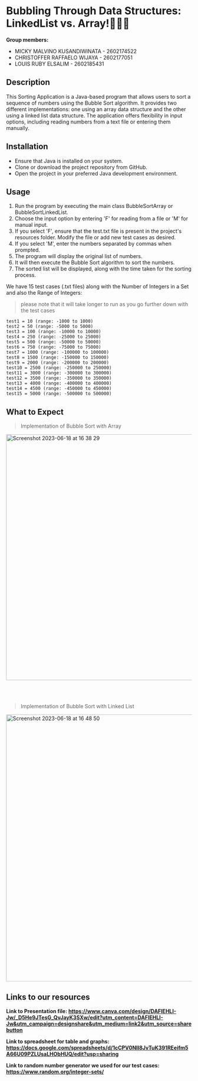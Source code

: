 # Bubbling Through Data Structures: LinkedList vs. Array!🫧🫧🐙
**Group members:**

* MICKY MALVINO KUSANDIWINATA - 2602174522
* CHRISTOFFER RAFFAELO WIJAYA - 2602177051
* LOUIS RUBY ELSALIM - 2602185431

## Description
This Sorting Application is a Java-based program that allows users to sort a sequence of numbers using the Bubble Sort algorithm. It provides two different implementations: one using an array data structure and the other using a linked list data structure. The application offers flexibility in input options, including reading numbers from a text file or entering them manually.

## Installation
* Ensure that Java is installed on your system.
* Clone or download the project repository from GitHub.
* Open the project in your preferred Java development environment.

## Usage
1. Run the program by executing the main class BubbleSortArray or BubbleSortLinkedList.
2. Choose the input option by entering 'F' for reading from a file or 'M' for manual input.
3. If you select 'F', ensure that the test.txt file is present in the project's resources folder. Modify the file or add new test cases as desired.
4. If you select 'M', enter the numbers separated by commas when prompted.
5. The program will display the original list of numbers.
6. It will then execute the Bubble Sort algorithm to sort the numbers.
6. The sorted list will be displayed, along with the time taken for the sorting process.


We have 15 test cases (.txt files) along with the Number of Integers in a Set and also the Range of Integers:

>please note that it will take longer to run as you go further down with the test cases

```
test1 = 10 (range: -1000 to 1000)
test2 = 50 (range: -5000 to 5000)
test3 = 100 (range: -10000 to 10000)
test4 = 250 (range: -25000 to 25000)
test5 = 500 (range: -50000 to 50000)
test6 = 750 (range: -75000 to 75000)
test7 = 1000 (range: -100000 to 100000)
test8 = 1500 (range: -150000 to 150000)
test9 = 2000 (range: -200000 to 200000)
test10 = 2500 (range: -250000 to 250000)
test11 = 3000 (range: -300000 to 300000)
test12 = 3500 (range: -350000 to 350000)
test13 = 4000 (range: -400000 to 400000)
test14 = 4500 (range: -450000 to 450000)
test15 = 5000 (range: -500000 to 500000)
```
## What to Expect
> Implementation of Bubble Sort with Array
<img width="666" alt="Screenshot 2023-06-18 at 16 38 29" src="https://github.com/mmalvino/DS_Sorting_FP/assets/114371813/5934ae35-b3da-4d1b-83c5-b2860194d90f">

<br><br>

> Implementation of Bubble Sort with Linked List
<img width="723" alt="Screenshot 2023-06-18 at 16 48 50" src="https://github.com/mmalvino/DS_Sorting_FP/assets/114371813/b8ccc48d-ae72-4ef8-adfd-a22c218662b0">

## Links to our resources

**Link to Presentation file: https://www.canva.com/design/DAFlEHLI-Jw/_D5He9JTesG_QvJayK3SXw/edit?utm_content=DAFlEHLI-Jw&utm_campaign=designshare&utm_medium=link2&utm_source=sharebutton**


**Link to spreadsheet for table and graphs: https://docs.google.com/spreadsheets/d/1cCPV0NII8JvTuK391REeifm5A66U09PZLUsaLHObHUQ/edit?usp=sharing**

**Link to random number generator we used for our test cases: https://www.random.org/integer-sets/**
